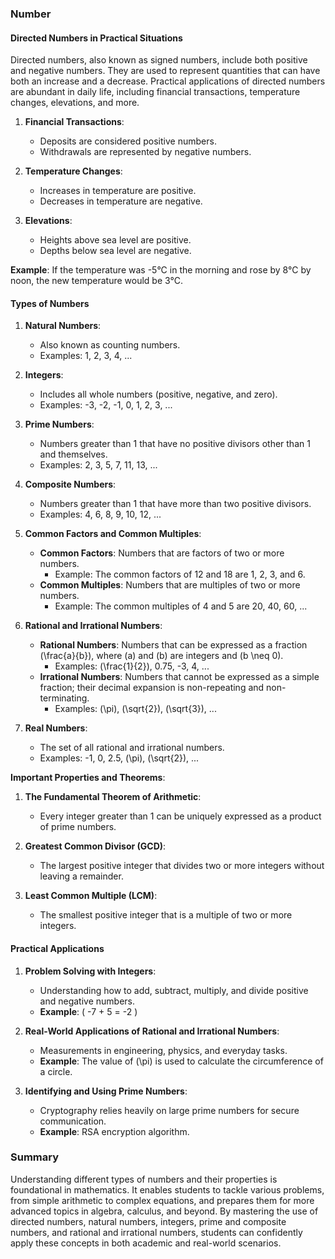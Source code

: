 ### Number

#### Directed Numbers in Practical Situations
Directed numbers, also known as signed numbers, include both positive and negative numbers. They are used to represent quantities that can have both an increase and a decrease. Practical applications of directed numbers are abundant in daily life, including financial transactions, temperature changes, elevations, and more.

1. **Financial Transactions**: 
   - Deposits are considered positive numbers.
   - Withdrawals are represented by negative numbers.

2. **Temperature Changes**:
   - Increases in temperature are positive.
   - Decreases in temperature are negative.

3. **Elevations**:
   - Heights above sea level are positive.
   - Depths below sea level are negative.

**Example**: If the temperature was -5°C in the morning and rose by 8°C by noon, the new temperature would be 3°C.

#### Types of Numbers

1. **Natural Numbers**:
   - Also known as counting numbers.
   - Examples: 1, 2, 3, 4, ...

2. **Integers**:
   - Includes all whole numbers (positive, negative, and zero).
   - Examples: -3, -2, -1, 0, 1, 2, 3, ...

3. **Prime Numbers**:
   - Numbers greater than 1 that have no positive divisors other than 1 and themselves.
   - Examples: 2, 3, 5, 7, 11, 13, ...

4. **Composite Numbers**:
   - Numbers greater than 1 that have more than two positive divisors.
   - Examples: 4, 6, 8, 9, 10, 12, ...

5. **Common Factors and Common Multiples**:
   - **Common Factors**: Numbers that are factors of two or more numbers.
     - Example: The common factors of 12 and 18 are 1, 2, 3, and 6.
   - **Common Multiples**: Numbers that are multiples of two or more numbers.
     - Example: The common multiples of 4 and 5 are 20, 40, 60, ...

6. **Rational and Irrational Numbers**:
   - **Rational Numbers**: Numbers that can be expressed as a fraction \(\frac{a}{b}\), where \(a\) and \(b\) are integers and \(b \neq 0\).
     - Examples: \(\frac{1}{2}\), 0.75, -3, 4, ...
   - **Irrational Numbers**: Numbers that cannot be expressed as a simple fraction; their decimal expansion is non-repeating and non-terminating.
     - Examples: \(\pi\), \(\sqrt{2}\), \(\sqrt{3}\), ...

7. **Real Numbers**:
   - The set of all rational and irrational numbers.
   - Examples: -1, 0, 2.5, \(\pi\), \(\sqrt{2}\), ...

**Important Properties and Theorems**:

1. **The Fundamental Theorem of Arithmetic**:
   - Every integer greater than 1 can be uniquely expressed as a product of prime numbers.

2. **Greatest Common Divisor (GCD)**:
   - The largest positive integer that divides two or more integers without leaving a remainder.

3. **Least Common Multiple (LCM)**:
   - The smallest positive integer that is a multiple of two or more integers.

#### Practical Applications

1. **Problem Solving with Integers**:
   - Understanding how to add, subtract, multiply, and divide positive and negative numbers.
   - **Example**: \( -7 + 5 = -2 \)

2. **Real-World Applications of Rational and Irrational Numbers**:
   - Measurements in engineering, physics, and everyday tasks.
   - **Example**: The value of \(\pi\) is used to calculate the circumference of a circle.

3. **Identifying and Using Prime Numbers**:
   - Cryptography relies heavily on large prime numbers for secure communication.
   - **Example**: RSA encryption algorithm.

### Summary

Understanding different types of numbers and their properties is foundational in mathematics. It enables students to tackle various problems, from simple arithmetic to complex equations, and prepares them for more advanced topics in algebra, calculus, and beyond. By mastering the use of directed numbers, natural numbers, integers, prime and composite numbers, and rational and irrational numbers, students can confidently apply these concepts in both academic and real-world scenarios.